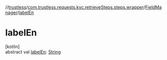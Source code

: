 //[trustless](../../../index.md)/[com.trustless.requests.kyc.retrieveSteps.steps.wrapper](../index.md)/[FieldManager](index.md)/[labelEn](label-en.md)

# labelEn

[kotlin]\
abstract val [labelEn](label-en.md): [String](https://kotlinlang.org/api/latest/jvm/stdlib/kotlin/-string/index.html)
